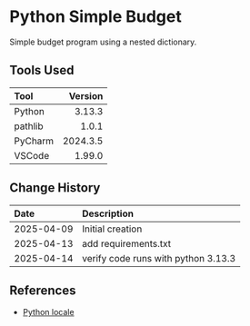 # Python Simple Budget
Simple budget program using a nested dictionary.

## Tools Used

| Tool    |  Version |
|:--------|---------:|
| Python  |   3.13.3 |
| pathlib |    1.0.1 |
| PyCharm | 2024.3.5 |
| VSCode  |   1.99.0 |

## Change History

| Date       | Description                         |
|:-----------|:------------------------------------|
| 2025-04-09 | Initial creation                    |
| 2025-04-13 | add requirements.txt                |
| 2025-04-14 | verify code runs with python 3.13.3 |

## References
* [Python locale](https://docs.python.org/3/library/locale.html)